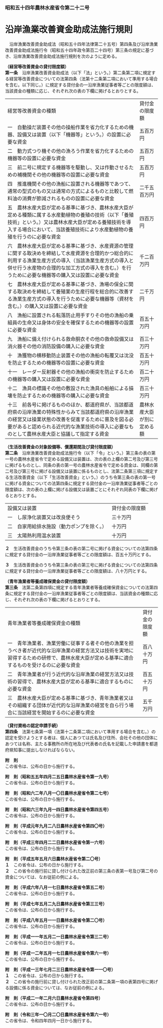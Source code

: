### 昭和五十四年農林水産省令第二十二号  
# 沿岸漁業改善資金助成法施行規則  
　沿岸漁業改善資金助成法（昭和五十四年法律第二十五号）第四条及び沿岸漁業改善資金助成法施行令（昭和五十四年政令第百二十四号）第三条の規定に基づき、沿岸漁業改善資金助成法施行規則を次のように定める。  
  
**（経営等改善資金の貸付限度額）**  
**第一条**　沿岸漁業改善資金助成法（以下「法」という。）第二条第二項に規定する経営等改善資金についての法第四条（法第十二条第二項において準用する場合を含む。以下同じ。）に規定する貸付金の一沿岸漁業従事者等ごとの限度額は、当該資金の種類に応じ、それぞれ次の表の下欄に掲げるとおりとする。  

|||  
| --- | --- |  
|経営等改善資金の種類|貸付金の限度額|  
|一　自動操だ装置その他の操船作業を省力化するための機器、設備又は装置（以下「機器等」という。）の設置に必要な資金|五百万円|  
|二　動力式つり機その他の漁ろう作業を省力化するための機器等の設置に必要な資金|五百万円|  
|三　前二号に規定する機器等を駆動し、又は作動させるための補機関その他の機器等の設置に必要な資金|五百万円|  
|四　推進機関その他の漁船に設置される機器等であつて、通常の型式のもの又は通常の方式によるものと比較して燃料油の消費が節減されるものの設置に必要な資金|二千五百万円|  
|五　農林水産大臣が定める基準に基づき、農林水産大臣が定める種類に属する水産動植物の養殖の技術（以下「養殖技術」という。）又は農林水産大臣が定める養殖技術を導入する場合において、当該養殖技術により水産動植物の養殖を行うのに必要な資金|四百万円|  
|六　農林水産大臣が定める基準に基づき、水産資源の管理に関する取決めを締結して水産資源を合理的かつ総合的に利用する漁業生産方式の導入（当該漁業生産方式の導入と併せ行う水産物の合理的な加工方式の導入を含む。）を行うために必要な機器等の購入又は設置に必要な資金|千二百万円|  
|七　農林水産大臣が定める基準に基づき、漁場の保全に関する取決めを締結して養殖業の生産行程を総合的に改善する漁業生産方式の導入を行うために必要な機器等（資材を含む。）の購入又は設置に必要な資金|二千万円|  
|八　漁船に設置される転落防止用手すりその他の漁船の乗組員の生命又は身体の安全を確保するための機器等の設置に必要な資金|百五十万円|  
|九　漁船に備え付けられる救命胴衣その他の救命設備又は消火器その他の消防設備の購入に必要な資金|百三十万円|  
|十　漁獲物の横移動防止装置その他の漁船の転覆又は沈没を防止するための機器等の設置に必要な資金|百五十万円|  
|十一　レーダー反射器その他の漁船の衝突を防止するための機器等の購入又は設置に必要な資金|百二十万円|  
|十二　漁具の標識その他の敷設された漁具の船舶による損壊を防止するための機器等の購入に必要な資金|百三十万円|  
|十三　前各号に掲げるもののほか、都道府県が、当該都道府県の沿岸漁業の特殊性からみて当該都道府県の沿岸漁業の経営又は操業状態の改善を促進するために普及を図る必要があると認められる近代的な漁業技術の導入に必要なものとして農林水産大臣と協議して指定する資金|農林水産大臣が別に定める額|  
  
  
**（生活改善資金の対象設備等、償還期間及び貸付限度額）**  
**第二条**　沿岸漁業改善資金助成法施行令（以下「令」という。）第三条の表の第一号の農林水産省令で定める設備又は装置は、次の表の上欄の第二号及び第三号に掲げるものとし、同条の表の第一号の農林水産省令で定める資金は、同欄の第二号及び第三号に掲げる設備又は装置に係るものとし、法第二条第三項に規定する生活改善資金（以下「生活改善資金」という。）のうち令第三条の表の第一号に掲げる資金についての法第四条に規定する貸付金の一沿岸漁業従事者等ごとの限度額は、次の表の上欄に掲げる設備又は装置ごとにそれぞれ同表の下欄に掲げるとおりとする。  

|||  
| --- | --- |  
|設備又は装置|貸付金の限度額|  
|一　し尿浄化装置又は改良便そう|三十万円|  
|二　自家用給排水施設（動力ポンプを除く。）|十万円|  
|三　太陽熱利用温水装置|十万円|  
  
  
**２**　生活改善資金のうち令第三条の表の第二号に掲げる資金についての法第四条に規定する貸付金の一沿岸漁業従事者等ごとの限度額は、百五十万円とする。  
  
**３**　生活改善資金のうち令第三条の表の第三号に掲げる資金についての法第四条に規定する貸付金の一沿岸漁業従事者等ごとの限度額は、八十万円とする。  
  
**（青年漁業者等養成確保資金の貸付限度額）**  
**第三条**　法第二条第四項に規定する青年漁業者等養成確保資金についての法第四条に規定する貸付金の一沿岸漁業従事者等ごとの限度額は、当該資金の種類に応じ、それぞれ次の表の下欄に掲げるとおりとする。  

|||  
| --- | --- |  
|青年漁業者等養成確保資金の種類|貸付金の限度額|  
|一　青年漁業者、漁業労働に従事する者その他の漁業を担うべき者が近代的な沿岸漁業の経営方法又は技術を実地に習得するための研修で、農林水産大臣が定める基準に適合するものを受けるのに必要な資金|百八十万円|  
|二　青年漁業者が行う近代的な沿岸漁業の経営方法又は技術の習得で、農林水産大臣が定める基準に適合するものに必要な資金|百五十万円|  
|三　農林水産大臣が定める基準に基づき、青年漁業者又はその組織する団体が近代的な沿岸漁業の経営を自ら行う場合に当該経営を開始するのに必要な資金|五千万円|  
  
  
**（貸付資格の認定申請手続）**  
**第四条**　法第七条第一項（法第十二条第二項において準用する場合を含む。）の認定を受けようとする者は、個人にあつては氏名及び住所、会社その他の団体にあつては名称、主たる事務所の所在地及び代表者の氏名を記載した申請書を都道府県知事に提出しなければならない。  
  
**附　則**  
この省令は、公布の日から施行する。  
  
**附　則（昭和五五年四月二五日農林水産省令第一九号）**  
この省令は、公布の日から施行する。  
  
**附　則（昭和六二年八月一〇日農林水産省令第二七号）**  
この省令は、公布の日から施行する。  
  
**附　則（昭和六三年九月一四日農林水産省令第四五号）**  
この省令は、公布の日から施行する。  
  
**附　則（平成元年九月二八日農林水産省令第四〇号）**  
この省令は、公布の日から施行する。  
  
**附　則（平成三年四月二二日農林水産省令第一六号）**  
この省令は、公布の日から施行する。  
  
**附　則（平成五年五月六日農林水産省令第二〇号）**  
**１**　この省令は、公布の日から施行する。  
**２**　この省令の施行前に貸し付けられた改正前の第三条の表第一号及び第二号の資金については、なお従前の例による。  
  
**附　則（平成六年八月一七日農林水産省令第五二号）**  
この省令は、公布の日から施行する。  
  
**附　則（平成七年五月二九日農林水産省令第三三号）**  
この省令は、公布の日から施行する。  
  
**附　則（平成八年五月一一日農林水産省令第二〇号）**  
この省令は、公布の日から施行する。  
  
**附　則（平成一一年五月二一日農林水産省令第三二号）**  
この省令は、公布の日から施行する。  
  
**附　則（平成一二年五月一七日農林水産省令第六一号）**  
この省令は、公布の日から施行する。  
  
**附　則（平成一三年七月二三日農林水産省令第一一〇号）**  
**１**　この省令は、公布の日から施行する。  
**２**　この省令の施行前に貸し付けられた改正前の第二条第一項の表第四号に掲げる設備に係る資金については、なお従前の例による。  
  
**附　則（平成二一年二月六日農林水産省令第四号）**  
この省令は、公布の日から施行する。  
  
**附　則（令和三年一〇月二〇日農林水産省令第六一号）**  
この省令は、令和四年四月一日から施行する。  
  
